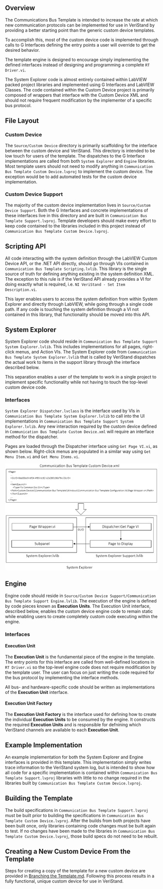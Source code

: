 ## Overview

The Communications Bus Template is intended to increase the rate at which new communication protocols can be implemented for use in VeriStand by providing a better starting point than the generic custom device templates.

To accomplish this, most of the custom device code is implemented through calls to G Interfaces defining the entry points a user will override to get the desired behavior.

The template engine is designed to encourage simply implementing the defined interfaces instead of designing and programming a complete `RT Driver.vi`.

The System Explorer code is almost entirely contained within LabVIEW packed project libraries and implemented using G Interfaces and LabVIEW Classes. The code contained within the Custom Device project is primarily composed of wrappers that interface with the Custom Device XML and should not require frequent modification by the implementer of a specific bus protocol.

## File Layout

### Custom Device

The `Source/Custom Device` directory is primarily scaffolding for the interface between the custom device and VeriStand. This directory is intended to be low touch for users of the template. The dispatches to the G Interface implementations are called from both `System Explorer` and `Engine` libraries. Most template users should not need to modify anything in `Communication Bus Template Custom Device.lvproj` to implement the custom device. The exception would be to add automated tests for the custom device implementation.

### Custom Device Support

The majority of the custom device implementation lives in `Source/Custom Device Support`. Both the G Interfaces and concrete implementations of these interfaces live in this directory and are built in `Communication Bus Template Support.lvproj`. Template developers should make every effort to keep code contained to the libraries included in this project instead of `Communication Bus Template Custom Device.lvproj`.

## Scripting API

All code interacting with the system definition through the LabVIEW Custom Device API, or the .NET API directly, should go through VIs contained in `Communication Bus Template Scripting.lvlib`. This library is the single source of truth for defining anything existing in the system definition XML. The exception to this rule is if the VeriStand API already provides a VI for doing exactly what is required, i.e. `NI VeriStand - Set Item Description.vi`.

This layer enables users to access the system definition from within System Explorer and directly through LabVIEW, while going through a single code path. If any code is touching the system definition through a VI not contained in this library, that functionality should be moved into this API.

## System Explorer

System Explorer code should reside in `Communication Bus Template Support System Explorer.lvlib`. This includes implementations for all pages, right-click menus, and Action VIs. The System Explorer code from `Communication Bus Template System Explorer.lvlib` that is called by VeriStand dispatches the actual work to items in the support library through the interface described below.

This separation enables a user of the template to work in a single project to implement specific functionality while not having to touch the top-level custom device code.

### Interfaces

`System Explorer Dispatcher.lvclass` is the interface used by VIs in `Communication Bus Template System Explorer.lvlib` to call into the UI implementations in `Communication Bus Template Support System Explorer.lvlib`. Any new interaction required by the custom device defined in `Communication Bus Template Custom Device.xml` will require an interface method for the dispatcher.

Pages are loaded through the Dispatcher interface using `Get Page VI.vi`, as shown below. Right-click menus are populated in a similar way using `Get Menu Item.vi` and `Get Menu Items.vi`.

![Page Dispatcher](Resources/PageDispatcher.png)

## Engine

Engine code should reside in `Source/Custom Device Support/Communication Bus Template Support Engine.lvlib`. The execution of the engine is defined by code pieces known as **Execution Units**. The Execution Unit interface, described below, enables the custom device engine code to remain static while enabling users to create completely custom code executing within the engine.

### Interfaces

#### Execution Unit

The **Execution Unit** is the fundamental piece of the engine in the template. The entry points for this interface are called from well-defined locations in `RT Driver.vi` so the top-level engine code does not require modification by the template user. The user can focus on just writing the code required for the bus protocol by implementing the interface methods.

All bus- and hardware-specific code should be written as implementations of the **Execution Unit** interface.

#### Execution Unit Factory

The **Execution Unit Factory** is the interface used for defining how to create the individual **Execution Units** to be consumed by the engine. It constructs the required **Execution Units** and is responsible for defnining which VeriStand channels are available to each **Execution Unit**.

## Example Implementation

An example implementation for both the System Explorer and Engine interfaces is provided in this template. This implementation simply writes trace information to the VeriStand system log, but is intended to show how all code for a specific implementation is contained within `Communication Bus Template Support.lvproj` libraries with little to no change required in the libraries built by `Communication Bus Template Custom Device.lvproj`.

## Building the Template

The build specifications in `Communication Bus Template Support.lvproj` must be built prior to building the specifications in `Communication Bus Template Custom Device.lvproj`. After the builds from both projects have been built once, only libraries containing code changes must be built again to test. If no changes have been made to the libraries in `Communication Bus Template Custom Device.lvproj`, those build specs do not need to be rebuilt.

## Creating a New Custom Device From the Template

Steps for creating a copy of the template for a new custom device are provided in [Branching the Template.md](https://github.com/ni/niveristand-communications-bus-template/blob/main/Docs/Branching%20the%20Template.md). Following this process results in a fully functional, unique custom device for use in VeriStand.
